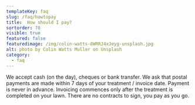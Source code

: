 ```yaml
---
templateKey: faq
slug: /faq/howtopay
title:  How should I pay?
sortorder: 70
visible: true
featured: false
featuredimage: /img/colin-watts-8WRRJ4xJeyg-unsplash.jpg
alt: photo by Colin Watts Muller on Unsplash
category:
  - faq
---
```


We accept cash (on the day), cheques or bank transfer. We ask that postal payments are made within 7 days of your treatment / invoice date.  Payment is never in advance. Invoicing commences only after the treatment is completed on your lawn. There are no contracts to sign, you pay as you go.